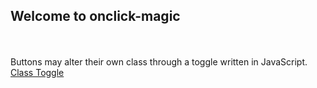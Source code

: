 ## Welcome to onclick-magic
<br><br>
Buttons may alter their own class through a toggle written in JavaScript. <br>
[Class Toggle](https://willinspire.github.io/onclick-magic/class-toggle.html)


